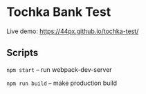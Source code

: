 # Tochka Bank Test

Live demo: https://44px.github.io/tochka-test/

## Scripts

`npm start` – run webpack-dev-server

`npm run build` – make production build 
